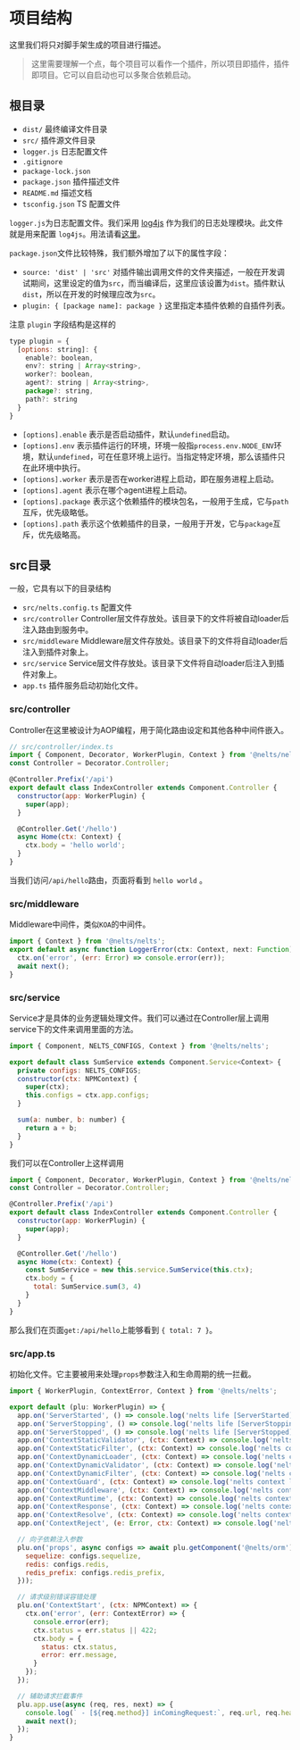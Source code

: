 # 项目结构

这里我们将只对脚手架生成的项目进行描述。

> 这里需要理解一个点，每个项目可以看作一个插件，所以项目即插件，插件即项目。它可以自启动也可以多聚合依赖启动。

## 根目录

- `dist/` 最终编译文件目录
- `src/` 插件源文件目录
- `logger.js` 日志配置文件
- `.gitignore`
- `package-lock.json`
- `package.json` 插件描述文件
- `README.md` 描述文档
- `tsconfig.json` TS 配置文件


`logger.js`为日志配置文件。我们采用 [log4js](https://www.npmjs.com/package/log4js) 作为我们的日志处理模块。此文件就是用来配置 `log4js`。用法请看[这里](https://github.com/log4js-node/log4js-node#documentation)。


`package.json`文件比较特殊，我们额外增加了以下的属性字段：

- `source: 'dist' | 'src'` 对插件输出调用文件的文件夹描述，一般在开发调试期间，这里设定的值为`src`，而当编译后，这里应该设置为`dist`。插件默认 `dist`，所以在开发的时候理应改为`src`。
- `plugin: { [package name]: package }` 这里指定本插件依赖的自插件列表。

注意 `plugin` 字段结构是这样的

```javascript
type plugin = {
  [options: string]: {
    enable?: boolean,
    env?: string | Array<string>,
    worker?: boolean,
    agent?: string | Array<string>,
    package?: string,
    path?: string
  }
}
```

- `[options].enable` 表示是否启动插件，默认`undefined`启动。
- `[options].env` 表示插件运行的环境，环境一般指`process.env.NODE_ENV`环境，默认`undefined`，可在任意环境上运行。当指定特定环境，那么该插件只在此环境中执行。
- `[options].worker` 表示是否在worker进程上启动，即在服务进程上启动。
- `[options].agent` 表示在哪个agent进程上启动。
- `[options].package` 表示这个依赖插件的模块包名，一般用于生成，它与`path`互斥，优先级略低。
- `[options].path` 表示这个依赖插件的目录，一般用于开发，它与`package`互斥，优先级略高。

## src目录

一般，它具有以下的目录结构

- `src/nelts.config.ts` 配置文件
- `src/controller` Controller层文件存放处。该目录下的文件将被自动loader后注入路由到服务中。
- `src/middleware` Middleware层文件存放处。该目录下的文件将自动loader后注入到插件对象上。
- `src/service` Service层文件存放处。该目录下文件将自动loader后注入到插件对象上。
- `app.ts` 插件服务启动初始化文件。

### src/controller

Controller在这里被设计为AOP编程，用于简化路由设定和其他各种中间件嵌入。

```javascript
// src/controller/index.ts
import { Component, Decorator, WorkerPlugin, Context } from '@nelts/nelts';
const Controller = Decorator.Controller;

@Controller.Prefix('/api')
export default class IndexController extends Component.Controller {
  constructor(app: WorkerPlugin) {
    super(app);
  }

  @Controller.Get('/hello')
  async Home(ctx: Context) {
    ctx.body = 'hello world';
  }
}
```

当我们访问`/api/hello`路由，页面将看到 `hello world` 。

### src/middleware

Middleware中间件，类似`KOA`的中间件。

```javascript
import { Context } from '@nelts/nelts';
export default async function LoggerError(ctx: Context, next: Function) {
  ctx.on('error', (err: Error) => console.error(err));
  await next();
}
```

### src/service

Service才是具体的业务逻辑处理文件。我们可以通过在Controller层上调用service下的文件来调用里面的方法。

```javascript
import { Component, NELTS_CONFIGS, Context } from '@nelts/nelts';

export default class SumService extends Component.Service<Context> {
  private configs: NELTS_CONFIGS;
  constructor(ctx: NPMContext) {
    super(ctx);
    this.configs = ctx.app.configs;
  }

  sum(a: number, b: number) {
    return a + b;
  }
}
```

我们可以在Controller上这样调用

```javascript
import { Component, Decorator, WorkerPlugin, Context } from '@nelts/nelts';
const Controller = Decorator.Controller;

@Controller.Prefix('/api')
export default class IndexController extends Component.Controller {
  constructor(app: WorkerPlugin) {
    super(app);
  }

  @Controller.Get('/hello')
  async Home(ctx: Context) {
    const SumService = new this.service.SumService(this.ctx);
    ctx.body = {
      total: SumService.sum(3, 4)
    }
  }
}
```

那么我们在页面`get:/api/hello`上能够看到 `{ total: 7 }`。

### src/app.ts

初始化文件。它主要被用来处理`props`参数注入和生命周期的统一拦截。

```javascript
import { WorkerPlugin, ContextError, Context } from '@nelts/nelts';

export default (plu: WorkerPlugin) => {
  app.on('ServerStarted', () => console.log('nelts life [ServerStarted] invoked.'));
  app.on('ServerStopping', () => console.log('nelts life [ServerStopping] invoked.'));
  app.on('ServerStopped', () => console.log('nelts life [ServerStopped] invoked.'));
  app.on('ContextStaticValidator', (ctx: Context) => console.log('nelts context life [ContextStaticValidator] invoked.'));
  app.on('ContextStaticFilter', (ctx: Context) => console.log('nelts context life [ContextStaticFilter] invoked.'));
  app.on('ContextDynamicLoader', (ctx: Context) => console.log('nelts context life [ContextDynamicLoader] invoked.'));
  app.on('ContextDynamicValidator', (ctx: Context) => console.log('nelts context life [ContextDynamicValidator] invoked.'));
  app.on('ContextDynamicFilter', (ctx: Context) => console.log('nelts context life [ContextDynamicFilter] invoked.'));
  app.on('ContextGuard', (ctx: Context) => console.log('nelts context life [ContextGuard] invoked.'));
  app.on('ContextMiddleware', (ctx: Context) => console.log('nelts context life [ContextMiddleware] invoked.'));
  app.on('ContextRuntime', (ctx: Context) => console.log('nelts context life [ContextRuntime] invoked.'));
  app.on('ContextResponse', (ctx: Context) => console.log('nelts context life [ContextResponse] invoked.'));
  app.on('ContextResolve', (ctx: Context) => console.log('nelts context life status [ContextResolve] invoked.'));
  app.on('ContextReject', (e: Error, ctx: Context) => console.log('nelts context life status [ContextReject] invoked.'));

  // 向子依赖注入参数
  plu.on('props', async configs => await plu.getComponent('@nelts/orm').props({
    sequelize: configs.sequelize,
    redis: configs.redis,
    redis_prefix: configs.redis_prefix,
  }));

  // 请求级别错误容错处理
  plu.on('ContextStart', (ctx: NPMContext) => {
    ctx.on('error', (err: ContextError) => {
      console.error(err);
      ctx.status = err.status || 422;
      ctx.body = {
        status: ctx.status,
        error: err.message,
      }
    });
  });

  // 辅助请求拦截事件
  plu.app.use(async (req, res, next) => {
    console.log(` - [${req.method}] inComingRequest:`, req.url, req.headers);
    await next();
  });
}
```